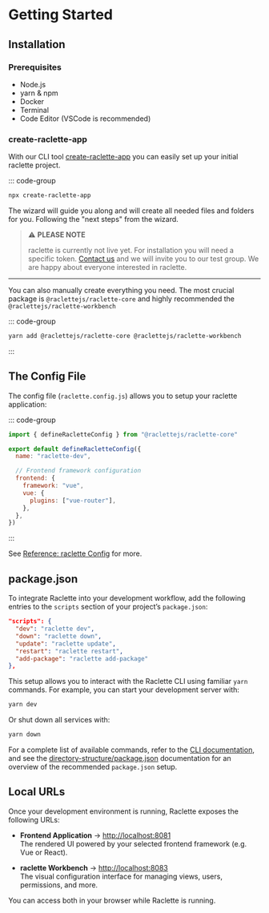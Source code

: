 # Getting Started

## Installation

### Prerequisites

- Node.js
- yarn & npm
- Docker
- Terminal
- Code Editor (VSCode is recommended)

### create-raclette-app

With our CLI tool [create-raclette-app](https://www.npmjs.com/package/create-raclette-app) you can easily set up your initial raclette project.

::: code-group

```sh [npm]
npx create-raclette-app
```

The wizard will guide you along and will create all needed files and folders for you. Following the "next steps" from the wizard.

> ⚠️ **PLEASE NOTE**
>
> raclette is currently not live yet. For installation you will need a specific token. [Contact us](https://pacifico.cloud) and we will invite you to our test group. We are happy about everyone interested in raclette.

---

You can also manually create everything you need. The most crucial package is `@raclettejs/raclette-core` and highly recommended the `@raclettejs/raclette-workbench`

::: code-group

```sh [yarn]
yarn add @raclettejs/raclette-core @raclettejs/raclette-workbench
```

:::

## The Config File

The config file (`raclette.config.js`) allows you to setup your raclette application:

::: code-group

```js [raclette.config.js]
import { defineRacletteConfig } from "@raclettejs/raclette-core"

export default defineRacletteConfig({
  name: "raclette-dev",

  // Frontend framework configuration
  frontend: {
    framework: "vue",
    vue: {
      plugins: ["vue-router"],
    },
  },
})
```

:::

See [Reference: raclette Config](/reference/raclette-config.md) for more.

## package.json

To integrate Raclette into your development workflow, add the following entries to the `scripts` section of your project’s `package.json`:

```json
"scripts": {
  "dev": "raclette dev",
  "down": "raclette down",
  "update": "raclette update",
  "restart": "raclette restart",
  "add-package": "raclette add-package"
},
```

This setup allows you to interact with the Raclette CLI using familiar `yarn` commands. For example, you can start your development server with:

```bash
yarn dev
```

Or shut down all services with:

```bash
yarn down
```

For a complete list of available commands, refer to the [CLI documentation](/docs/introduction/cli-commands.md), and see the [directory-structure/package.json](/docs/directory-structure/package.md) documentation for an overview of the recommended `package.json` setup.

## Local URLs

Once your development environment is running, Raclette exposes the following URLs:

- **Frontend Application** → [http://localhost:8081](http://localhost:8081)  
  The rendered UI powered by your selected frontend framework (e.g. Vue or React).

- **raclette Workbench** → [http://localhost:8083](http://localhost:8083)  
  The visual configuration interface for managing views, users, permissions, and more.

You can access both in your browser while Raclette is running.
